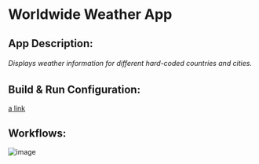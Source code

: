# Worldwide Weather App

## App Description:
###### Displays weather information for different hard-coded countries and cities.

## Build & Run Configuration:
[a link](https://github.com/user/repo/blob/branch/other_file.md)

## Workflows:

![image](https://user-images.githubusercontent.com/32520951/198690511-eac4d6b9-50ea-4cfb-b106-25d3f07a8659.png)

